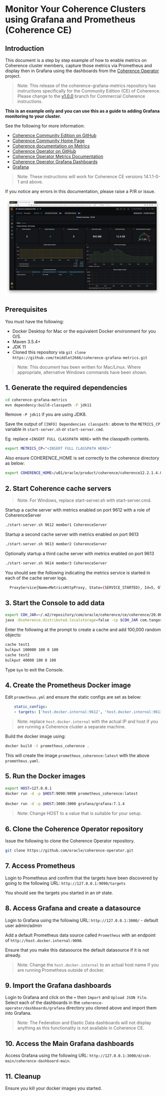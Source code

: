 # Monitor Your Coherence Clusters using Grafana and Prometheus (Coherence CE)

## Introduction

This document is a step by step example of how to enable metrics on Coherence cluster
members, capture those metrics via Prometheus and display then in Grafana
using the dashboards from the [Coherence Operator](https://github.com/oracle/coherence-operator) project.

> Note: This release of the coherence-grafana-metrics repository has instructions specifically for the
> Community Edition (CE) of Coherence. Please change to the [v1.0.0](https://github.com/tmiddlet2666/coherence-grafana-metrics/tree/v1.0.0) branch for Commercial Coherence instructions.

**This is an example only and you can use this as a guide to adding Grafana monitoring to your cluster.**

See the following for more information:
* [Coherence Community Edition on GitHub](https://github.com/oracle/coherence)
* [Coherence Community Home Page](https://coherence.community/)
* [Coherence documentation on Metrics](https://docs.oracle.com/en/middleware/standalone/coherence/14.1.1.0/manage/using-coherence-metrics.html)
* [Coherence Operator on GitHub](https://github.com/oracle/coherence-operator)
* [Coherence Operator Metrics Documentation](https://oracle.github.io/coherence-operator/docs/3.0.0/#/metrics/010_overview)
* [Coherence Operator Grafana Dashboards](https://oracle.github.io/coherence-operator/docs/3.0.2/#/metrics/040_dashboards)
* [Grafana](https://grafana.com/)

> Note: These instructions will work for Coherence CE versions 14.1.1-0-1 and above.

If you notice any errors in this documentation, please raise a P/R or issue.


![Main Dashboard](assets/main-dashboard.png)

## Prerequisites

You must have the following:

* Docker Desktop for Mac or the equivalent Docker environment for you O/S.
* Maven 3.5.4+
* JDK 11
* Cloned this repository via `git clone https://github.com/tmiddlet2666/coherence-grafana-metrics.git`

> Note: This document has been written for Mac/Linux. Where appropriate, alternative Windows commands have been shown.

## 1. Generate the required dependencies


```bash
cd coherence-grafana-metrics
mvn dependency:build-classpath -P jdk11
```

Remove `-P jdk11` if you are using JDK8.

Save the output of `[INFO] Dependencies classpath:` above to the `METRICS_CP` variable in `start-server.sh` or `start-server.cmd`.

Eg. replace `<INSERT FULL CLASSPATH HERE>` with the classpath contents.

```bash
export METRICS_CP="<INSERT FULL CLASSPATH HERE>"
```

Also ensure COHERENCE_HOME is set correctly to the coherence directory as below:

```bash
export COHERENCE_HOME=/u01/oracle/product/coherence/coherence12.2.1.4.0/coherence
```

## 2. Start Coherence cache servers

> Note: For Windows, replace start-server.sh with start-server.cmd.

Startup a cache server with metrics enabled on port 9612 with a role of CoherenceServer

```bash
./start-server.sh 9612 member1 CoherenceServer
```     


Startup a second cache server with metrics enabled on port 9613

```bash
./start-server.sh 9613 member2 CoherenceServer
```

Optionally startup a third cache server with metrics enabled on port 9613

```bash
./start-server.sh 9614 member3 CoherenceServer
```

You should see the following indicating the metrics service is started in each of the cache server logs.

```bash
  ProxyService{Name=MetricsHttpProxy, State=(SERVICE_STARTED), Id=5, OldestMemberId=1}
```     

## 3. Start the Console to add data

```bash
export COH_JAR=~/.m2/repository/com/oracle/coherence/ce/coherence/20.06/coherence-20.06.jar
java -Dcoherence.distributed.localstorage=false -cp $COH_JAR com.tangosol.net.CacheFactory
```

Enter the following at the prompt to create a cache and add 100,000 random objects:
```bash
cache test1
bulkput 100000 100 0 100
cache test2
bulkput 40000 100 0 100
```

Type `bye` to exit the Console.

## 4. Create the Prometheus Docker image

Edit `prometheus.yml` and ensure the static configs are set as below:

```yaml
    static_configs:
    - targets: ['host.docker.internal:9612', 'host.docker.internal:9613', 'host.docker.internal:9614', 'host.docker.internal:9615']
```

> Note: replace `host.docker.internal` with the actual IP and host if you are running a Coherence cluster a separate machine.

Build the docker image using:

```bash
docker build -t prometheus_coherence .
```

This will create the image `prometheus_coherence:latest` with the above `prometheus.yaml`.

## 5. Run the Docker images

```bash
export HOST=127.0.0.1
docker run -d -p $HOST:9090:9090 prometheus_coherence:latest

docker run -d -p $HOST:3000:3000 grafana/grafana:7.1.4
```

> Note: Change HOST to a value that is suitable for your setup.

## 6. Clone the Coherence Operator repository

Issue the following to clone the Coherence Operator repository.

```bash
git clone https://github.com/oracle/coherence-operator.git
```

## 7. Access Prometheus

Login to Prometheus and confirm that the targets have been discovered by
going to the following URL: `http://127.0.0.1:9090/targets`

You should see the targets you started in an `UP` state.

## 8. Access Grafana and create a datasource

Login to Grafana using the following URL: `http://127.0.0.1:3000/`  - default user admin/admin

Add a default Prometheus data source called `Prometheus` with an endpoint of `http://host.docker.internal:9090`.

Ensure that you make this datasource the default datasource if it is not already.

> Note: Change the `host.docker.internal` to an actual host name if you are running Prometheus outside of docker.

## 9. Import the Grafana dashboards

Login to Grafana and click on the `+` then `Import` and `Upload JSON File`.
Select each of the dashboards in the `coherence-operator/dashboards/grafana` directory you cloned above
and import them into Grafana.

> Note: The Federation and Elastic Data dashboards will not display anything as this functionality is not available in Coherence CE.

## 10. Access the Main Grafana dashboards

Access Grafana using the following URL: `http://127.0.0.1:3000/d/coh-main/coherence-dashboard-main`.

## 11. Cleanup

Ensure you kill your docker images you started.
